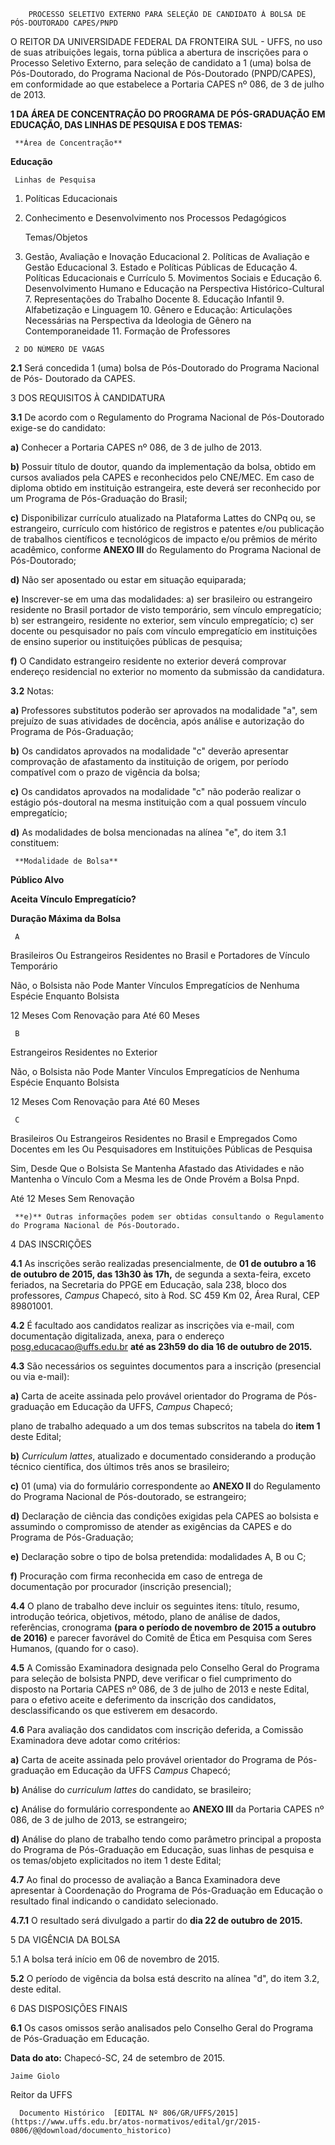        PROCESSO SELETIVO EXTERNO PARA SELEÇÃO DE CANDIDATO À BOLSA DE PÓS-DOUTORADO CAPES/PNPD  

O REITOR DA UNIVERSIDADE FEDERAL DA FRONTEIRA SUL - UFFS, no uso de suas atribuições legais, torna pública a abertura de inscrições para o Processo Seletivo Externo, para seleção de candidato a 1 (uma) bolsa de Pós-Doutorado, do Programa Nacional de Pós-Doutorado (PNPD/CAPES), em conformidade ao que estabelece a Portaria CAPES nº 086, de 3 de julho de 2013.

 **1 DA ÁREA DE CONCENTRAÇÃO DO PROGRAMA DE PÓS-GRADUAÇÃO EM EDUCAÇÃO, DAS LINHAS DE PESQUISA E DOS TEMAS:**

     **Área de Concentração**

   **Educação**

     Linhas de Pesquisa

   1. Políticas Educacionais

 2. Conhecimento e Desenvolvimento nos Processos Pedagógicos

     Temas/Objetos

   1. Gestão, Avaliação e Inovação Educacional 2. Políticas de Avaliação e Gestão Educacional 3. Estado e Políticas Públicas de Educação 4. Políticas Educacionais e Currículo 5. Movimentos Sociais e Educação 6. Desenvolvimento Humano e Educação na Perspectiva Histórico-Cultural 7. Representações do Trabalho Docente 8. Educação Infantil 9. Alfabetização e Linguagem 10. Gênero e Educação: Articulações Necessárias na Perspectiva da Ideologia de Gênero na Contemporaneidade 11. Formação de Professores

     2 DO NÚMERO DE VAGAS

 **2.1** Será concedida 1 (uma) bolsa de Pós-Doutorado do Programa Nacional de Pós- Doutorado da CAPES.

 3 DOS REQUISITOS À CANDIDATURA

 **3.1** De acordo com o Regulamento do Programa Nacional de Pós-Doutorado exige-se do candidato:

 **a)** Conhecer a Portaria CAPES nº 086, de 3 de julho de 2013.

 **b)** Possuir título de doutor, quando da implementação da bolsa, obtido em cursos avaliados pela CAPES e reconhecidos pelo CNE/MEC. Em caso de diploma obtido em instituição estrangeira, este deverá ser reconhecido por um Programa de Pós-Graduação do Brasil;

 **c)** Disponibilizar currículo atualizado na Plataforma Lattes do CNPq ou, se estrangeiro, currículo com histórico de registros e patentes e/ou publicação de trabalhos científicos e tecnológicos de impacto e/ou prêmios de mérito acadêmico, conforme **ANEXO III** do Regulamento do Programa Nacional de Pós-Doutorado;

 **d)** Não ser aposentado ou estar em situação equiparada;

 **e)** Inscrever-se em uma das modalidades: a) ser brasileiro ou estrangeiro residente no Brasil portador de visto temporário, sem vínculo empregatício; b) ser estrangeiro, residente no exterior, sem vínculo empregatício; c) ser docente ou pesquisador no país com vínculo empregatício em instituições de ensino superior ou instituições públicas de pesquisa;

 **f)** O Candidato estrangeiro residente no exterior deverá comprovar endereço residencial no exterior no momento da submissão da candidatura.

 **3.2** Notas:

 **a)** Professores substitutos poderão ser aprovados na modalidade "a", sem prejuízo de suas atividades de docência, após análise e autorização do Programa de Pós-Graduação;

 **b)** Os candidatos aprovados na modalidade "c" deverão apresentar comprovação de afastamento da instituição de origem, por período compatível com o prazo de vigência da bolsa;

 **c)** Os candidatos aprovados na modalidade "c" não poderão realizar o estágio pós-doutoral na mesma instituição com a qual possuem vínculo empregatício;

 **d)** As modalidades de bolsa mencionadas na alínea "e", do item 3.1 constituem:

     **Modalidade de Bolsa**

   **Público Alvo**

   **Aceita Vínculo Empregatício?**

   **Duração Máxima da Bolsa**

     A

   Brasileiros Ou Estrangeiros Residentes no Brasil e Portadores de Vínculo Temporário

   Não, o Bolsista não Pode Manter Vínculos Empregatícios de Nenhuma Espécie Enquanto Bolsista

   12 Meses Com Renovação para Até 60 Meses

     B

   Estrangeiros Residentes no Exterior

   Não, o Bolsista não Pode Manter Vínculos Empregatícios de Nenhuma Espécie Enquanto Bolsista

   12 Meses Com Renovação para Até 60 Meses

     C

   Brasileiros Ou Estrangeiros Residentes no Brasil e Empregados Como Docentes em Ies Ou Pesquisadores em Instituições Públicas de Pesquisa

   Sim, Desde Que o Bolsista Se Mantenha Afastado das Atividades e não Mantenha o Vínculo Com a Mesma Ies de Onde Provém a Bolsa Pnpd.

   Até 12 Meses Sem Renovação

     **e)** Outras informações podem ser obtidas consultando o Regulamento do Programa Nacional de Pós-Doutorado.

 4 DAS INSCRIÇÕES

 **4.1** As inscrições serão realizadas presencialmente, de **01 de outubro a 16 de outubro de 2015, das 13h30 às 17h,** de segunda a sexta-feira, exceto feriados, na Secretaria do PPGE em Educação, sala 238, bloco dos professores, *Campus* Chapecó, sito à Rod. SC 459 Km 02, Área Rural, CEP 89801001.

 **4.2** É facultado aos candidatos realizar as inscrições via e-mail, com documentação digitalizada, anexa, para o endereço [posg.educacao@uffs.edu.br](mailto:posg.educacao@uffs.edu.br) **até as 23h59 do dia 16 de outubro de 2015.**

 **4.3** São necessários os seguintes documentos para a inscrição (presencial ou via e-mail):

 **a)** Carta de aceite assinada pelo provável orientador do Programa de Pós-graduação em Educação da UFFS, *Campus* Chapecó;

 plano de trabalho adequado a um dos temas subscritos na tabela do **item 1** deste Edital;

 **b)** *Curriculum lattes*, atualizado e documentado considerando a produção técnico científica, dos últimos três anos se brasileiro;

 **c)** 01 (uma) via do formulário correspondente ao **ANEXO II** do Regulamento do Programa Nacional de Pós-doutorado, se estrangeiro;

 **d)** Declaração de ciência das condições exigidas pela CAPES ao bolsista e assumindo o compromisso de atender as exigências da CAPES e do Programa de Pós-Graduação;

 **e)** Declaração sobre o tipo de bolsa pretendida: modalidades A, B ou C;

 **f)** Procuração com firma reconhecida em caso de entrega de documentação por procurador (inscrição presencial);

 **4.4** O plano de trabalho deve incluir os seguintes itens: título, resumo, introdução teórica, objetivos, método, plano de análise de dados, referências, cronograma **(para o período de novembro de 2015 a outubro de 2016)** e parecer favorável do Comitê de Ética em Pesquisa com Seres Humanos, (quando for o caso).

 **4.5** A Comissão Examinadora designada pelo Conselho Geral do Programa para seleção de bolsista PNPD, deve verificar o fiel cumprimento do disposto na Portaria CAPES nº 086, de 3 de julho de 2013 e neste Edital, para o efetivo aceite e deferimento da inscrição dos candidatos, desclassificando os que estiverem em desacordo.

 **4.6** Para avaliação dos candidatos com inscrição deferida, a Comissão Examinadora deve adotar como critérios:

 **a)** Carta de aceite assinada pelo provável orientador do Programa de Pós-graduação em Educação da UFFS *Campus* Chapecó;

 **b)** Análise do *curriculum lattes* do candidato, se brasileiro;

 **c)** Análise do formulário correspondente ao **ANEXO III** da Portaria CAPES nº 086, de 3 de julho de 2013, se estrangeiro;

 **d)** Análise do plano de trabalho tendo como parâmetro principal a proposta do Programa de Pós-Graduação em Educação, suas linhas de pesquisa e os temas/objeto explicitados no item 1 deste Edital;

 **4.7** Ao final do processo de avaliação a Banca Examinadora deve apresentar à Coordenação do Programa de Pós-Graduação em Educação o resultado final indicando o candidato selecionado.

 **4.7.1** O resultado será divulgado a partir do **dia 22 de outubro de 2015.**

 5 DA VIGÊNCIA DA BOLSA

 5.1 A bolsa terá início em 06 de novembro de 2015.

 **5.2** O período de vigência da bolsa está descrito na alínea "d", do item 3.2, deste edital.

 6 DAS DISPOSIÇÕES FINAIS

 **6.1** Os casos omissos serão analisados pelo Conselho Geral do Programa de Pós-Graduação em Educação.

  

   **Data do ato:** Chapecó-SC, 24 de setembro de 2015.   
 

    Jaime Giolo   
 Reitor da UFFS 

      Documento Histórico  [EDITAL Nº 806/GR/UFFS/2015](https://www.uffs.edu.br/atos-normativos/edital/gr/2015-0806/@@download/documento_historico)     
      